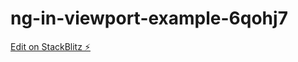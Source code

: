 # ng-in-viewport-example-6qohj7

[Edit on StackBlitz ⚡️](https://stackblitz.com/edit/ng-in-viewport-example-6qohj7)